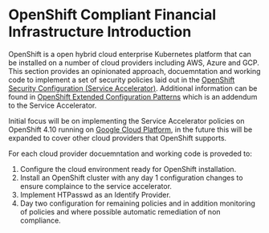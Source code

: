 # OpenShift Compliant Financial Infrastructure Introduction

OpenShift is a open hybrid cloud enterprise Kubernetes platform that can be installed on a number of cloud providers including AWS, Azure and GCP. 
This section provides an opinionated approach, docuemntation and working code to implement a set of security policies laid out in the [OpenShift Security Configuration (Service Accelerator)](compliant-financial-infrastructure/accelerators/kubernetes/ocp/sat_rh_ocp.adoc).
Additional information can be found in [OpenShift Extended Configuration Patterns](accelerators/kubernetes/ocp/expanded-sec-details.adoc) which is an addendum to the Service Accelerator.

Initial focus will be on implementing the Service Accelerator policies on OpenShift 4.10 running on [Google Cloud Platform](accelerators/kubernetes/ocp/gcp), in the future this will be expanded to cover other cloud providers that OpenShift supports. 

For each cloud provider docuemntation and working code is proveded to:

1. Configure the cloud environment ready for OpenShift installation.
2. Install an OpenShift cluster with any day 1 configuration changes to ensure complaince to the service accelerator.
3. Implement HTPasswd as an Identify Provider.
3. Day two configuration for remaining policies and in addition monitoring of policies and where possible automatic remediation of non compliance.

